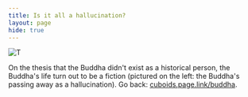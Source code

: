 ```yaml
---
title: Is it all a hallucination?
layout: page
hide: true
---
```

<span class="image left"><img src="{{ 'assets/images/deep-death-of-buddha.jpg' | relative_url }}" alt="T" /></span>

On the thesis that the Buddha didn't exist as a historical person, the Buddha's life turn out to be a fiction (pictured on the left: the Buddha's passing away as a hallucination). Go back: <a href="https://cuboids.page.link/buddha">cuboids.page.link/buddha</a>.

